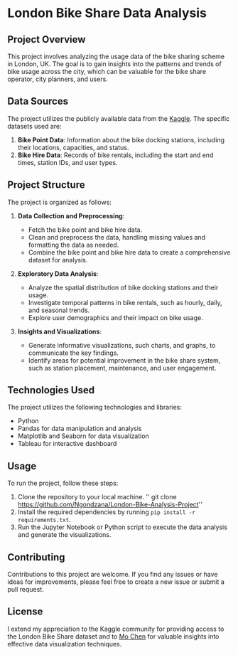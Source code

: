 # London Bike Share Data Analysis

## Project Overview
This project involves analyzing the usage data of the bike sharing scheme in London, UK. The goal is to gain insights into the patterns and trends of bike usage across the city, which can be valuable for the bike share operator, city planners, and users.

## Data Sources
The project utilizes the publicly available data from the [Kaggle](https://www.kaggle.com/datasets/hmavrodiev/london-bike-sharing-dataset/data). The specific datasets used are:

1. **Bike Point Data**: Information about the bike docking stations, including their locations, capacities, and status.
2. **Bike Hire Data**: Records of bike rentals, including the start and end times, station IDs, and user types.

## Project Structure
The project is organized as follows:

1. **Data Collection and Preprocessing**:
   - Fetch the bike point and bike hire data.
   - Clean and preprocess the data, handling missing values and formatting the data as needed.
   - Combine the bike point and bike hire data to create a comprehensive dataset for analysis.

2. **Exploratory Data Analysis**:
   - Analyze the spatial distribution of bike docking stations and their usage.
   - Investigate temporal patterns in bike rentals, such as hourly, daily, and seasonal trends.
   - Explore user demographics and their impact on bike usage.

3. **Insights and Visualizations**:
   - Generate informative visualizations, such charts, and graphs, to communicate the key findings.
   - Identify areas for potential improvement in the bike share system, such as station placement, maintenance, and user engagement.

## Technologies Used
The project utilizes the following technologies and libraries:

- Python
- Pandas for data manipulation and analysis
- Matplotlib and Seaborn for data visualization
- Tableau for interactive dashboard
  

## Usage
To run the project, follow these steps:

1. Clone the repository to your local machine. '' git clone https://github.com/Ngondzana/London-Bike-Analysis-Project''
2. Install the required dependencies by running `pip install -r requirements.txt`.
3. Run the Jupyter Notebook or Python script to execute the data analysis and generate the visualizations.

## Contributing
Contributions to this project are welcome. If you find any issues or have ideas for improvements, please feel free to create a new issue or submit a pull request.

## License
I extend my appreciation to the Kaggle community for providing access to the London Bike Share dataset and to [Mo Chen](https://www.linkedin.com/in/mo-chen1/) for valuable insights into effective data visualization techniques.
